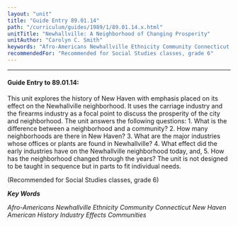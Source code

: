 ```yaml
---
layout: "unit"
title: "Guide Entry 89.01.14"
path: "/curriculum/guides/1989/1/89.01.14.x.html"
unitTitle: "Newhallville: A Neighborhood of Changing Prosperity"
unitAuthor: "Carolyn C. Smith"
keywords: "Afro-Americans Newhallville Ethnicity Community Connecticut New Haven American History Industry Effects Communities"
recommendedFor: "Recommended for Social Studies classes, grade 6"
---
```

<body>
<hr/>
<h4>
Guide Entry to 89.01.14:
</h4>
This unit explores the history of New Haven with emphasis placed on its effect on the Newhallville neighborhood. It uses the carriage industry and the firearms industry as a focal point to discuss the prosperity of the city and neighborhood. The unit answers the following questions: 1. What is the difference between a neighborhood and a community? 2. How many neighborhoods are there in New Haven? 3. What are the major industries whose offices or plants are found in Newhallville? 4. What effect did the early industries have on the Newhallville neighborhood today, and, 5. How has the neighborhood changed through the years? The unit is not designed to be taught in sequence but in parts to fit individual needs.
<p>
(Recommended for Social Studies classes, grade 6)
</p>
<p>
<b>
<i>
Key Words
</i>
</b>
<br/>
</p>
<p>
<i>
Afro-Americans Newhallville Ethnicity Community Connecticut New Haven American History Industry Effects Communities
</i>
</p>
</body>